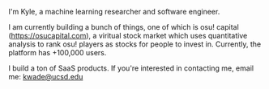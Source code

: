 I'm Kyle, a machine learning researcher and software engineer.

I am currently building a bunch of things, one of which is osu! capital (https://osucapital.com), a viritual stock market which uses quantitative analysis to rank osu! players as stocks for people to invest in. Currently, the platform has +100,000 users.

I build a ton of SaaS products. If you're interested in contacting me, email me: kwade@ucsd.edu

